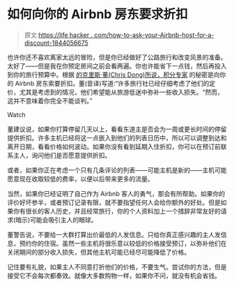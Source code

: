 # 如何向你的 Airbnb 房东要求折扣

> 原文:[https://life hacker . com/how-to-ask-your-Airbnb-host-for-a-discount-1844056675](https://lifehacker.com/how-to-ask-your-airbnb-host-for-a-discount-1844056675)

也许你还不喜欢离家太远的冒险，但是你已经做好了公路旅行和改变风景的准备。太好了——但是我在你预定房间之前会看两遍。你也许能省下一点钱，然后再投入到你的旅行预算中。根据 [的克里斯·董(Chris Dong)所说，积分专家](https://thepointsguy.com/guide/how-to-negotiate-airbnb/) 的秘密是向你的 Airbnb 房东索要折扣。董(音译)写道:“许多旅行社已经仔细考虑了他们的定价，尤其是考虑到的情况，他们希望能从旅游低迷中弥补一些收入损失。“然而，这并不意味着你完全不能谈判。”

Watch

董建议说，如果你打算停留几天以上，看看东道主是否会为一周或更长时间的停留提供折扣。许多主机已经将这一点嵌入到他们的列表日历中，所以可以调整到达和离开日期，看看价格如何波动。如果你没有看到延期入住折扣，你可以在预订前联系主人，询问他们是否愿意提供折扣。

或者，如果你正在考虑一个只有几条评论的列表——可能主机是新的——主机可能愿意现在收取较低的费率，以便以后带来更多的流量。

当然，如果你已经证明了自己作为 Airbnb 客人的勇气，那会有所帮助。如果你的评价好坏参半，或者预订记录有限，就不要指望任何人会给你额外的好处。但是如果你有很长的客人历史，并且经常旅行，你的个人资料加上一个措辞非常友好的请求(暗示)可能会吸引主人的眼球。

董警告说，不要给一大群打算出价最低的人发信息。只给你真正感兴趣的主人发信息，预约你的住宿。虽然一些主机将很乐意以较低的价格接受预订，以弥补他们在关闭期间的部分收入损失，但其他主机可能已经尽可能降低了价格。

记住要有礼貌，如果主人不同意打折他们的价格，不要生气。尝试你的方法，但是接受它不会每次都奏效。就像大多数购物一样，如果你不问，就没有机会省钱。